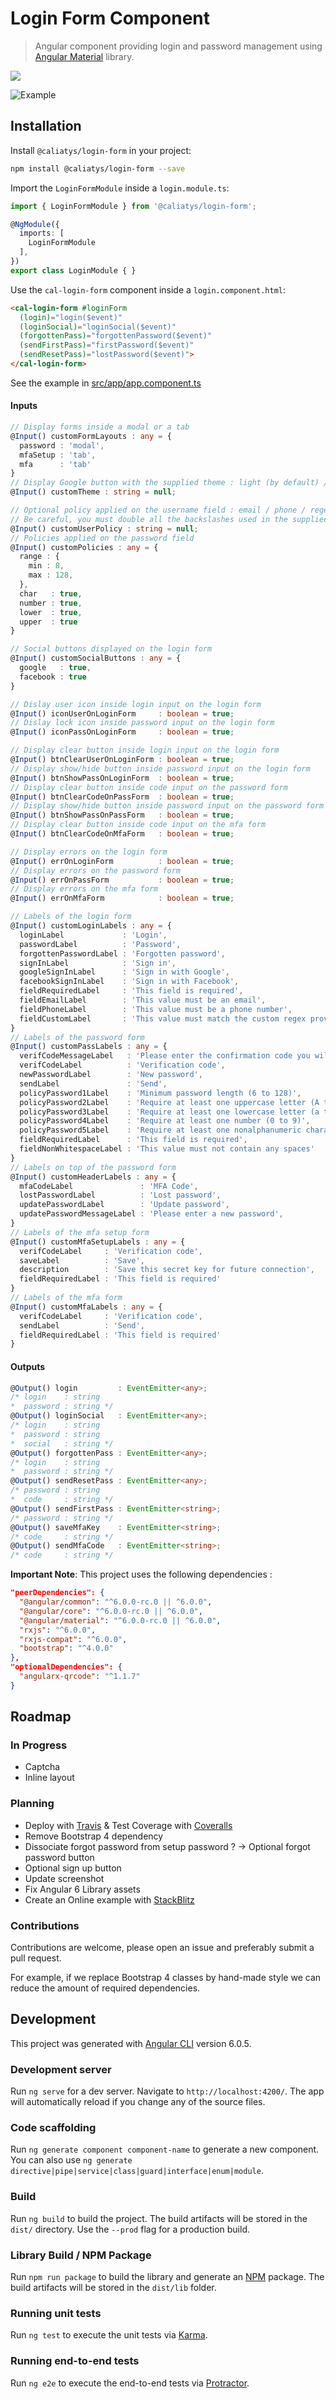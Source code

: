 # Login Form Component
> Angular component providing login and password management using [Angular Material](https://material.angular.io) library.

<a href="https://nodei.co/npm/@caliatys/login-form/" target="_blank">
  <img src="https://nodei.co/npm/@caliatys/login-form.svg?downloads=true">
</a>

![Example](src/assets/img/example.png)

## Installation
Install `@caliatys/login-form` in your project:
```sh
npm install @caliatys/login-form --save
```

Import the `LoginFormModule` inside a `login.module.ts`:
```typescript
import { LoginFormModule } from '@caliatys/login-form';

@NgModule({
  imports: [
    LoginFormModule
  ],
})
export class LoginModule { }
```

Use the `cal-login-form` component inside a `login.component.html`:
```html
<cal-login-form #loginForm 
  (login)="login($event)" 
  (loginSocial)="loginSocial($event)" 
  (forgottenPass)="forgottenPassword($event)" 
  (sendFirstPass)="firstPassword($event)" 
  (sendResetPass)="lostPassword($event)">
</cal-login-form>
```

See the example in [src/app/app.component.ts](https://github.com/Caliatys/LoginComponent/blob/master/src/app/app.component.ts)

#### Inputs
```typescript
// Display forms inside a modal or a tab
@Input() customFormLayouts : any = {
  password : 'modal',
  mfaSetup : 'tab',
  mfa      : 'tab'
}
// Display Google button with the supplied theme : light (by default) / dark 
@Input() customTheme : string = null;

// Optional policy applied on the username field : email / phone / regex
// Be careful, you must double all the backslashes used in the supplied regex
@Input() customUserPolicy : string = null;
// Policies applied on the password field
@Input() customPolicies : any = {
  range : {
    min : 8,
    max : 128,
  },
  char   : true,
  number : true,
  lower  : true,
  upper  : true
}

// Social buttons displayed on the login form
@Input() customSocialButtons : any = {
  google   : true,
  facebook : true
}

// Dislay user icon inside login input on the login form
@Input() iconUserOnLoginForm     : boolean = true;
// Dislay lock icon inside password input on the login form
@Input() iconPassOnLoginForm     : boolean = true;

// Display clear button inside login input on the login form
@Input() btnClearUserOnLoginForm : boolean = true;
// Display show/hide button inside password input on the login form
@Input() btnShowPassOnLoginForm  : boolean = true;
// Display clear button inside code input on the password form
@Input() btnClearCodeOnPassForm  : boolean = true;
// Display show/hide button inside password input on the password form
@Input() btnShowPassOnPassForm   : boolean = true;
// Display clear button inside code input on the mfa form
@Input() btnClearCodeOnMfaForm   : boolean = true;

// Display errors on the login form
@Input() errOnLoginForm          : boolean = true;
// Display errors on the password form
@Input() errOnPassForm           : boolean = true;
// Display errors on the mfa form
@Input() errOnMfaForm            : boolean = true;

// Labels of the login form
@Input() customLoginLabels : any = {
  loginLabel             : 'Login',
  passwordLabel          : 'Password',
  forgottenPasswordLabel : 'Forgotten password',
  signInLabel            : 'Sign in',
  googleSignInLabel      : 'Sign in with Google',
  facebookSignInLabel    : 'Sign in with Facebook',
  fieldRequiredLabel     : 'This field is required',
  fieldEmailLabel        : 'This value must be an email',
  fieldPhoneLabel        : 'This value must be a phone number',
  fieldCustomLabel       : 'This value must match the custom regex provided'
}
// Labels of the password form
@Input() customPassLabels : any = {
  verifCodeMessageLabel   : 'Please enter the confirmation code you will receive by email',
  verifCodeLabel          : 'Verification code',
  newPasswordLabel        : 'New password',
  sendLabel               : 'Send',
  policyPassword1Label    : 'Minimum password length (6 to 128)',
  policyPassword2Label    : 'Require at least one uppercase letter (A to Z)',
  policyPassword3Label    : 'Require at least one lowercase letter (a to z)',
  policyPassword4Label    : 'Require at least one number (0 to 9)',
  policyPassword5Label    : 'Require at least one nonalphanumeric character ! @ # $ % ^ & * ( ) _ + - = [ ] { } | \'',
  fieldRequiredLabel      : 'This field is required',
  fieldNonWhitespaceLabel : 'This value must not contain any spaces'
}
// Labels on top of the password form
@Input() customHeaderLabels : any = {
  mfaCodeLabel               : 'MFA Code',
  lostPasswordLabel          : 'Lost password',
  updatePasswordLabel        : 'Update password',
  updatePasswordMessageLabel : 'Please enter a new password',
}
// Labels of the mfa setup form
@Input() customMfaSetupLabels : any = {
  verifCodeLabel     : 'Verification code',
  saveLabel          : 'Save',
  description        : 'Save this secret key for future connection',
  fieldRequiredLabel : 'This field is required'
}
// Labels of the mfa form
@Input() customMfaLabels : any = {
  verifCodeLabel     : 'Verification code',
  sendLabel          : 'Send',
  fieldRequiredLabel : 'This field is required'
}
```

#### Outputs
```typescript
@Output() login         : EventEmitter<any>;
/* login    : string
*  password : string */
@Output() loginSocial   : EventEmitter<any>;
/* login    : string
*  password : string
*  social   : string */
@Output() forgottenPass : EventEmitter<any>;
/* login    : string
*  password : string */
@Output() sendResetPass : EventEmitter<any>;
/* password : string
*  code     : string */
@Output() sendFirstPass : EventEmitter<string>;
/* password : string */
@Output() saveMfaKey    : EventEmitter<string>;
/* code     : string */
@Output() sendMfaCode   : EventEmitter<string>;
/* code     : string */
```

**Important Note**: This project uses the following dependencies :
```json
"peerDependencies": {
  "@angular/common": "^6.0.0-rc.0 || ^6.0.0",
  "@angular/core": "^6.0.0-rc.0 || ^6.0.0",
  "@angular/material": "^6.0.0-rc.0 || ^6.0.0",
  "rxjs": "^6.0.0",
  "rxjs-compat": "^6.0.0",
  "bootstrap": "^4.0.0"
},
"optionalDependencies": {
  "angularx-qrcode": "^1.1.7"
}
```

## Roadmap

### In Progress
- Captcha
- Inline layout

### Planning
- Deploy with [Travis](https://travis-ci.org/) & Test Coverage with [Coveralls](https://coveralls.io/)
- Remove Bootstrap 4 dependency
- Dissociate forgot password from setup password ? -> Optional forgot password button
- Optional sign up button
- Update screenshot
- Fix Angular 6 Library assets
- Create an Online example with [StackBlitz](https://stackblitz.com)

### Contributions

Contributions are welcome, please open an issue and preferably submit a pull request.

For example, if we replace Bootstrap 4 classes by hand-made style we can reduce the amount of required dependencies.

## Development

This project was generated with [Angular CLI](https://github.com/angular/angular-cli) version 6.0.5.

### Development server

Run `ng serve` for a dev server. Navigate to `http://localhost:4200/`. The app will automatically reload if you change any of the source files.

### Code scaffolding

Run `ng generate component component-name` to generate a new component. You can also use `ng generate directive|pipe|service|class|guard|interface|enum|module`.

### Build

Run `ng build` to build the project. The build artifacts will be stored in the `dist/` directory. Use the `--prod` flag for a production build.

### Library Build / NPM Package

Run `npm run package` to build the library and generate an [NPM](https://www.npmjs.com) package.
The build artifacts will be stored in the `dist/lib` folder.

### Running unit tests

Run `ng test` to execute the unit tests via [Karma](https://karma-runner.github.io).

### Running end-to-end tests

Run `ng e2e` to execute the end-to-end tests via [Protractor](http://www.protractortest.org/).